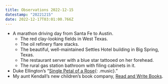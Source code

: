 ```yaml
---
title: Observations 2022-12-15
datestamp: "20221215"
date: 2022-12-17T03:01:00.766Z
---
```

- A marathon driving day from Santa Fe to Austin.
	- The red clay-looking fields in West Texas.
	- The oil refinery flare stacks.
	- The beautiful, well-maintained Settles Hotel building in Big Spring, Texas.
	- The restaurant server with a blue star tattooed on her forehead.
	- The rural gas station bathroom with filing cabinets in it.
- Duke Ellington’s “[Single Petal of a Rose](https://youtu.be/QOA_BazyGPA){: .music}.”
- My aunt Kendall’s new children’s book company, [Read and Write Books](https://www.readandwritebooks.com/).